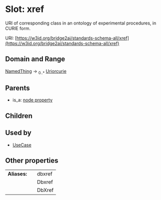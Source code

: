 
# Slot: xref


URI of corresponding class in an ontology of experimental procedures, in CURIE form.

URI: [https://w3id.org/bridge2ai/standards-schema-all/xref](https://w3id.org/bridge2ai/standards-schema-all/xref)


## Domain and Range

[NamedThing](NamedThing.md) &#8594;  <sub>0..\*</sub> [Uriorcurie](types/Uriorcurie.md)

## Parents

 *  is_a: [node property](node_property.md)

## Children


## Used by

 * [UseCase](UseCase.md)

## Other properties

|  |  |  |
| --- | --- | --- |
| **Aliases:** | | dbxref |
|  | | Dbxref |
|  | | DbXref |

